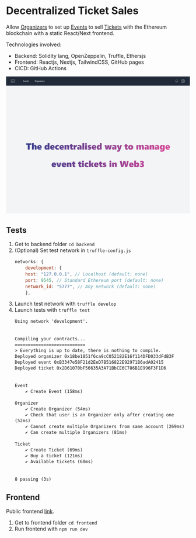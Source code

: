 # Decentralized Ticket Sales

Allow [Organizers](backend/contracts/Organizer.sol) to set up [Events](backend/contracts/Event.sol) to sell [Tickets](backend/contracts/Ticket.sol) with the Ethereum blockchain with a static React/Next frontend.

Technologies involved:

- Backend: Solidity lang, OpenZeppelin, Truffle, Ethersjs
- Frontend: Reactjs, Nextjs, TailwindCSS, GitHub pages
- CICD: GitHub Actions

![Frontend index](docs/assets/frontend-index.png)

## Tests

1. Get to backend folder `cd backend`
2. (Optional) Set test network in `truffle-config.js`
   ```js
   networks: {
       development: {
       host: "127.0.0.1", // Localhost (default: none)
       port: 9545, // Standard Ethereum port (default: none)
       network_id: "5777", // Any network (default: none)
       },
   ```
3. Launch test network with `truffle develop`
4. Launch tests with `truffle test`
    ```log
    Using network 'development'.


    Compiling your contracts...
    ===========================
    > Everything is up to date, there is nothing to compile.
    Deployed organizer 0x18be1851f6ca9cC052182E16f114DFD033dFdB3F
    Deployed event 0xB3347e58F21d2EeD7B516822E92971B6adA02415
    Deployed ticket 0x2D61070bF56635A3A71BbCE6C786B1E996F3F1D6


    Event
        ✔ Create Event (158ms)

    Organizer
        ✔ Create Organizer (54ms)
        ✔ Check that user is an Organizer only after creating one (52ms)
        ✔ Cannot create multiple Organizers from same account (269ms)
        ✔ Can create multiple Organizers (81ms)

    Ticket
        ✔ Create Ticket (69ms)
        ✔ Buy a ticket (121ms)
        ✔ Available tickets (60ms)


    8 passing (3s)
    ```

## Frontend

Public frontend [link](https://flaprimo.github.io/blockchain-developer-bootcamp-final-project/).

1. Get to frontend folder `cd frontend`
2. Run frontend with `npm run dev`
